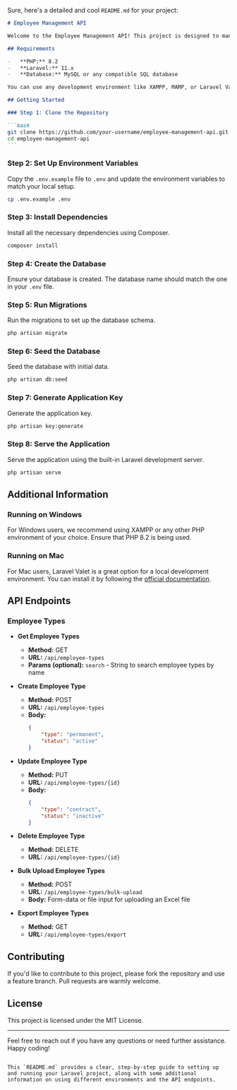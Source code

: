 Sure, here's a detailed and cool `README.md` for your project:

````markdown
# Employee Management API

Welcome to the Employee Management API! This project is designed to manage employee types and other related functionalities. Below, you'll find detailed instructions on how to set up and run this project.

## Requirements

-   **PHP:** 8.2
-   **Laravel:** 11.x
-   **Database:** MySQL or any compatible SQL database

You can use any development environment like XAMPP, MAMP, or Laravel Valet for setting up your development environment.

## Getting Started

### Step 1: Clone the Repository

```bash
git clone https://github.com/your-username/employee-management-api.git
cd employee-management-api
```
````

### Step 2: Set Up Environment Variables

Copy the `.env.example` file to `.env` and update the environment variables to match your local setup.

```bash
cp .env.example .env
```

### Step 3: Install Dependencies

Install all the necessary dependencies using Composer.

```bash
composer install
```

### Step 4: Create the Database

Ensure your database is created. The database name should match the one in your `.env` file.

### Step 5: Run Migrations

Run the migrations to set up the database schema.

```bash
php artisan migrate
```

### Step 6: Seed the Database

Seed the database with initial data.

```bash
php artisan db:seed
```

### Step 7: Generate Application Key

Generate the application key.

```bash
php artisan key:generate
```

### Step 8: Serve the Application

Serve the application using the built-in Laravel development server.

```bash
php artisan serve
```

## Additional Information

### Running on Windows

For Windows users, we recommend using XAMPP or any other PHP environment of your choice. Ensure that PHP 8.2 is being used.

### Running on Mac

For Mac users, Laravel Valet is a great option for a local development environment. You can install it by following the [official documentation](https://laravel.com/docs/11.x/valet).

## API Endpoints

### Employee Types

-   **Get Employee Types**

    -   **Method:** GET
    -   **URL:** `/api/employee-types`
    -   **Params (optional):** `search` - String to search employee types by name

-   **Create Employee Type**

    -   **Method:** POST
    -   **URL:** `/api/employee-types`
    -   **Body:**
        ```json
        {
            "type": "permanent",
            "status": "active"
        }
        ```

-   **Update Employee Type**

    -   **Method:** PUT
    -   **URL:** `/api/employee-types/{id}`
    -   **Body:**
        ```json
        {
            "type": "contract",
            "status": "inactive"
        }
        ```

-   **Delete Employee Type**

    -   **Method:** DELETE
    -   **URL:** `/api/employee-types/{id}`

-   **Bulk Upload Employee Types**

    -   **Method:** POST
    -   **URL:** `/api/employee-types/bulk-upload`
    -   **Body:** Form-data or file input for uploading an Excel file

-   **Export Employee Types**
    -   **Method:** GET
    -   **URL:** `/api/employee-types/export`

## Contributing

If you'd like to contribute to this project, please fork the repository and use a feature branch. Pull requests are warmly welcome.

## License

This project is licensed under the MIT License.

---

Feel free to reach out if you have any questions or need further assistance. Happy coding!

```

This `README.md` provides a clear, step-by-step guide to setting up and running your Laravel project, along with some additional information on using different environments and the API endpoints.
```
